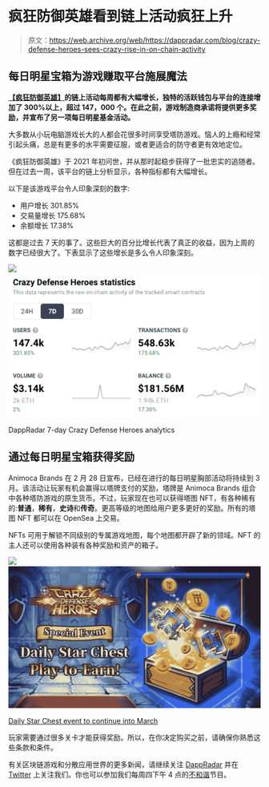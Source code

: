# 疯狂防御英雄看到链上活动疯狂上升

> 原文：<https://web.archive.org/web/https://dappradar.com/blog/crazy-defense-heroes-sees-crazy-rise-in-on-chain-activity>

## 每日明星宝箱为游戏赚取平台施展魔法

**[【疯狂防御英雄】](https://web.archive.org/web/20221219122259/https://dappradar.com/ethereum/games/crazy-defense-heroes)的链上活动每周都有大幅增长，独特的活跃钱包与平台的连接增加了 300%以上，超过 147，000 个。在此之前，游戏制造商承诺将提供更多奖励，并宣布了另一项每日明星基金活动。**

大多数从小玩电脑游戏长大的人都会花很多时间享受塔防游戏。恼人的上瘾和经常引起头痛，总是有更多的水平需要征服，或者更适合的防守者更有效地定位。

《疯狂防御英雄》于 2021 年初问世，并从那时起稳步获得了一批忠实的追随者。但在过去一周，该平台的链上分析显示，各种指标都有大幅增长。

以下是该游戏平台令人印象深刻的数字:

*   用户增长 301.85%
*   交易量增长 175.68%
*   余额增长 17.38%

这都是过去 7 天的事了。这些巨大的百分比增长代表了真正的收益，因为上周的数字已经很大了。下表显示了这些增长是多么令人印象深刻。

![](img/997ed56c69cef509af89c75cddd1095e.png)![](img/1c628ea27b7b26a8e69f4defd9c3b035.png)

DappRadar 7-day Crazy Defense Heroes analytics

## 通过每日明星宝箱获得奖励

Animoca Brands 在 2 月 28 日宣布，已经在进行的每日明星胸部活动将持续到 3 月。该活动让玩家有机会赢得以塔牌支付的奖励，塔牌是 Animoca Brands 组合中各种塔防游戏的原生货币。不过，玩家现在也可以获得塔图 NFT，有各种稀有的:**普通**，**稀有**，**史诗**和**传奇**。更高等级的地图给用户更多更好的奖励。所有的塔图 NFT 都可以在 OpenSea 上交易。

NFTs 可用于解锁不同级别的专属游戏地图，每个地图都开辟了新的领域。NFT 的主人还可以使用各种装有各种奖励和资产的箱子。

![](img/2538ef2d8acd5cca20f333930034dc99.png)![](img/0f093d3f17ae72c68a4b9deeeaaab238.png)

[Daily Star Chest event to continue into March](https://web.archive.org/web/20221219122259/https://medium.com/tower-token/crazy-defense-heroes-daily-star-chest-play-to-earn-event-adds-new-tower-map-nfts-in-march-2022-9189e2dc0c7c)

玩家需要通过很多关卡才能获得奖励。所以，在你决定购买之前，请确保你熟悉这些条款和条件。

有关区块链游戏和分散应用世界的更多新闻，请继续关注 [DappRadar](https://web.archive.org/web/20221219122259/https://dappradar.com/blog/) 并在 [Twitter](https://web.archive.org/web/20221219122259/https://twitter.com/DappRadar) 上关注我们。你也可以参加我们每周四下午 4 点的[不和谐](https://web.archive.org/web/20221219122259/https://discord.com/invite/QMnwjGzrkG)节目。